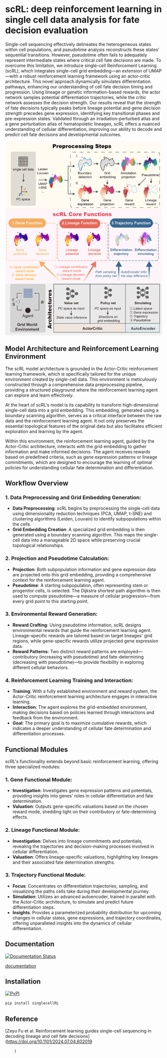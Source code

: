 # **scRL: deep reinforcement learning in single cell data analysis for fate decision evaluation**

Single-cell sequencing effectively delineates the heterogeneous states within cell populations, and pseudotime analysis reconstructs these states' sequential transitions. However, pseudotime often fails to adequately represent intermediate states where critical cell fate decisions are made. To overcome this limitation, we introduce single-cell Reinforcement Learning (scRL), which integrates single-cell grid embedding—an extension of UMAP—with a robust reinforcement learning framework using an actor-critic architecture. This novel approach dynamically simulates differentiation pathways, enhancing our understanding of cell fate decision timing and progression. Using lineage or genetic information-based rewards, the actor network samples potential differentiation trajectories, while the critic network assesses the decision strength. Our results reveal that the strength of fate decisions typically peaks before lineage potential and gene decision strength precedes gene expression, identifying key transitional phases and pre-expression states. Validated through an irradiation-perturbed atlas and a gene perturbation atlas of hematopoietic lineages, scRL offers a nuanced understanding of cellular differentiation, improving our ability to decode and predict cell fate decisions and developmental outcomes.


<img src="docs/_static/Pattern.png" width="600" align="middle"/>


## **Model Architecture and Reinforcement Learning Environment**

The scRL model architecture is grounded in the Actor-Critic reinforcement learning framework, which is specifically tailored for the unique environment created by single-cell data. This environment is meticulously constructed through a comprehensive data preprocessing pipeline, providing a structured playground where the reinforcement learning agent can explore and learn effectively.

At the heart of scRL's model is its capability to transform high-dimensional single-cell data into a grid embedding. This embedding, generated using a boundary scanning algorithm, serves as a critical interface between the raw data and the reinforcement learning agent. It not only preserves the essential topological features of the original data but also facilitates efficient exploration and learning by the agent.

Within this environment, the reinforcement learning agent, guided by the Actor-Critic architecture, interacts with the grid embedding to gather information and make informed decisions. The agent receives rewards based on predefined criteria, such as gene expression patterns or lineage commitments, which are designed to encourage the learning of optimal policies for understanding cellular fate determination and differentiation.

## **Workflow Overview**

### 1. **Data Preprocessing and Grid Embedding Generation**:

-   **Data Preprocessing**: scRL begins by preprocessing the single-cell data using dimensionality reduction techniques (PCA, UMAP, t-SNE) and clustering algorithms (Leiden, Louvain) to identify subpopulations within the cells.
-   **Grid Embedding Creation**: A specialized grid embedding is then generated using a boundary scanning algorithm. This maps the single-cell data into a manageable 2D space while preserving crucial topological relationships.

### 2. **Projection and Pseudotime Calculation**:

-   **Projection**: Both subpopulation information and gene expression data are projected onto this grid embedding, providing a comprehensive context for the reinforcement learning agent.
-   **Pseudotime**: A starting subpopulation, often representing stem or progenitor cells, is selected. The Dijkstra shortest path algorithm is then used to compute pseudotime—a measure of cellular progression—from every grid point to this starting point.

### 3. **Environmental Reward Generation**:

-   **Reward Crafting**: Using pseudotime information, scRL designs environmental rewards that guide the reinforcement learning agent. Lineage-specific rewards are tailored based on target lineages' grid regions, while gene-specific rewards utilize projected gene expression data.
-   **Reward Patterns**: Two distinct reward patterns are employed—contributory (increasing with pseudotime) and fate-determining (decreasing with pseudotime)—to provide flexibility in exploring different cellular behaviors.

### 4. **Reinforcement Learning Training and Interaction**:

-   **Training**: With a fully established environment and reward system, the Actor-Critic reinforcement learning architecture engages in interactive learning.
-   **Interaction**: The agent explores the grid-embedded environment, making decisions based on policies learned through interactions and feedback from the environment.
-   **Goal**: The primary goal is to maximize cumulative rewards, which indicates a deeper understanding of cellular fate determination and differentiation processes.

## **Functional Modules**

scRL's functionality extends beyond basic reinforcement learning, offering three specialized modules:

### 1. **Gene Functional Module**:

-   **Investigation**: Investigates gene expression patterns and potentials, providing insights into genes' roles in cellular differentiation and fate determination.
-   **Valuation**: Outputs gene-specific valuations based on the chosen reward mode, shedding light on their contributory or fate-determining effects.

### 2. **Lineage Functional Module**:

-   **Investigation**: Delves into lineage commitments and potentials, revealing the trajectories and decision-making processes involved in cellular differentiation.
-   **Valuation**: Offers lineage-specific valuations, highlighting key lineages and their associated fate determination strengths.

### 3. **Trajectory Functional Module**:

-   **Focus**: Concentrates on differentiation trajectories, sampling, and visualizing the paths cells take during their developmental journey.
-   **Simulation**: Utilizes an advanced autoencoder, trained in parallel with the Actor-Critic architecture, to simulate and predict future differentiation steps.
-   **Insights**: Provides a parameterized probability distribution for upcoming changes in cellular states, gene expressions, and trajectory coordinates, offering unparalleled insights into the dynamics of cellular differentiation.


## **Documentation**

[![Documentation Status](https://readthedocs.org/projects/scrl/badge/?version=latest)](https://scrl.readthedocs.io/en/latest/?badge=latest)

[documentation](https://scrl.readthedocs.io/en/latest/)

## **Installation**

[![PyPI](https://img.shields.io/pypi/v/singlecellrl.svg?color=brightgreen&style=flat)](https://pypi.org/project/singlecellrl/)

``` bash
pip install singlecellRL
```

## **Reference**

[Zeyu Fu et al. Reinforcement learning guides single-cell sequencing in decoding lineage and cell fate decisions](https://doi.org/10.1101/2024.07.04.602019
        
        
        
        )
